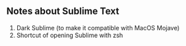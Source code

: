 ## Notes about Sublime Text

1. Dark Sublime (to make it compatible with MacOS Mojave)
2. Shortcut of opening Sublime with zsh
